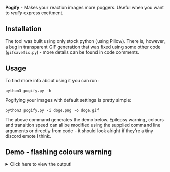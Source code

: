 **Pogify** - Makes your reaction images more poggers. Useful when you want to *really* express excitment.

Installation
---------------------
The tool was built using only stock python (using Pillow). There is, however, a bug in transparent GIF generation that was fixed using some other code (`gifsavefix.py`) - more details can be found in code comments.

Usage
---------------------
To find more info about using it you can run:

```
python3 pogify.py -h
```
Pogifying your images with default settings is pretty simple:

```
python3 pogify.py -i doge.png -o doge.gif
```
The above command generates the demo below. Epilepsy warning, colours and transition speed can all be modified using the supplied command line arguments or directly from code - it should look alright if they're a tiny discord emote I think.

Demo - flashing colours warning
---------------------
<details>
<Summary>Click here to view the output!</Summary>
<img src="doge.png"><img src="doge.gif">
</details>